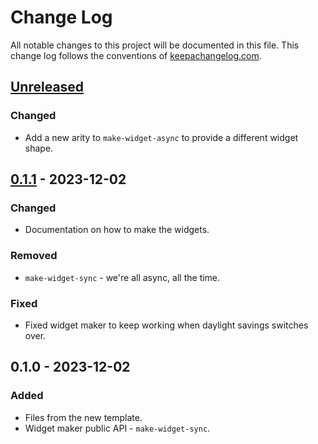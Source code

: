 # Change Log
All notable changes to this project will be documented in this file. This change log follows the conventions of [keepachangelog.com](http://keepachangelog.com/).

## [Unreleased]
### Changed
- Add a new arity to `make-widget-async` to provide a different widget shape.

## [0.1.1] - 2023-12-02
### Changed
- Documentation on how to make the widgets.

### Removed
- `make-widget-sync` - we're all async, all the time.

### Fixed
- Fixed widget maker to keep working when daylight savings switches over.

## 0.1.0 - 2023-12-02
### Added
- Files from the new template.
- Widget maker public API - `make-widget-sync`.

[Unreleased]: https://sourcehost.site/your-name/hello-world/compare/0.1.1...HEAD
[0.1.1]: https://sourcehost.site/your-name/hello-world/compare/0.1.0...0.1.1
